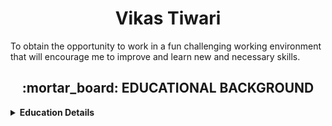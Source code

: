 <h1 align="center">Vikas Tiwari</h1>  

To obtain the opportunity to work in a fun challenging working environment that will encourage me to  improve and  learn new  and  necessary skills.  

<h2 align="center"> :mortar_board: EDUCATIONAL BACKGROUND </h2>

<details close="close">
  <summary><b>Education Details </b></summary>
  <ol><br/>
    <li>
     <b> 🔽 POST GRADUATION 🔽</b>
      </li>
    <br/>
    
| ***Degree/Qualification*** | ***Institute/School*** | ***Aggregate*** | ***Session*** |
| :------: | :------: | :------: | :------: |
| Master of Computer Applications | KIET Group of Institutions,Ghaziabad | 66.67 % | 2018-2021 |

<br/>
    <li>
     <b> 🔽GRADUATION 🔽</b>
      </li>
    <br/>
    
| ***Degree/Qualification*** | ***Institute/School*** | ***Aggregate*** | ***Session*** |
| :------: | :------: | :------: | :------: |
| Bachelor of Computer Applications | GLA University, Mathura | 6.10 CGPA | 2015-2018 |
<br/>
    <li>
     <b> 🔽INTERMEDIATE🔽</b>
      </li>
    <br/>  
    
| ***Degree/Qualification*** | ***Institute/School*** | ***Aggregate*** | ***Session*** |
| :------: | :------: | :------: | :------: |
| Intermediate | GOPIRAM PALIWAL INTER COLLEGE, ALIGARH | 52.60 % | 2015|

<br/>
    <li>
     <b> 🔽HIGH SCHOOL🔽</b>
      </li>
    <br/>
    
| ***Degree/Qualification*** | ***Institute/School*** | ***Aggregate*** | ***Session*** |
| :------: | :------: | :------: | :------: |
| High School | KAMLA UCHATTAR M. V. ALIGARH | 58.50 % | 2012|

<br/>

<h2 align="center"> :mortar_board: EDUCATIONAL BACKGROUND </h2>




~~~# EDUCATION :mortar_board:


### Master of Computer Applications
- KIET Group of Institutions,Ghaziabad  
  - 2018-2021


### Bachelor of Computer Applications  
- GLA University, Mathura  
  - 07/2015 - 06/2018 
  
  
### Intermediate  
- GOPIRAM PALIWAL INTER COLLEGE, ALIGARH  
  - 2015 
  
### High School  
 - KAMLA UCHATTAR M. V. ALIGARH
   - 2012    


## LANGUAGES 

 - HTML  
 - CSS  
 - C  
 - java
 

## SKILLS  
- Internet of Things  
- UNITY 3D 


## PROJECTS EXPOSURE  :bulb:

- Department Student Portal -(01/2018 - 05/2018)  
  - Technology, HTML & CSS WordPress CMS  
- Fire Fighting Robo -(01/2019 - 03/2019  
  - Technology: IOT, C  
- Infinite Runner 3D -(06/2020 - 12/2020)  
  - Technology: Unity, Maya, C# 


## WORKSHOP/SEMINAR  :pencil:

- Participated in Kalam Annual Project and Poster Technical Competition KAPP Tec- 2019) at **AKTU Level**.  
- Attended workshop on Cloud Computing.   
- Attended the guest lecture on cloud given by **Microsoft's CEO (Mr.Magnus Martensson)**.  
- Attended a workshop on Big Data & Hadoop  


## ACHIEVEMENTS  :trophy:

- Secured third position at National Project Completion **"Karmana"** held at KIET College.  
- Coordinator and member of Departmental Hobby club.  
- Coordinator in National Sports Fest **"Maitree"** at University Level.  

## PERSONAL DETAIL

**Name**:- Vikas Tiwari  
**(DOB)**:- DD/MM/YYYY  
**Blood Group**:- B+  
**Contact No**:- **********  
**Permanent Address**:- XXXXXXXXXXXXXXXYYYYYYYYYYYYYYZZZZZZZZZZZ  


## PARENTS DETAILS

**Father Name**:- XYZ  
**(DOB)**:- DD/MM/YYYY  
**Mother Name**:- XYZ  
**(DOB)**:- DD/MM/YYYY  







